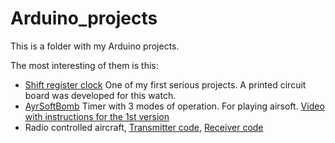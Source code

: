 # Arduino_projects
 This is a folder with my Arduino projects. 
 
 The most interesting of them is this:
 - [Shift register clock](https://github.com/TerminatorNemo/Arduino/tree/main/Chas_bez_dc1302_FIXed) One of my first serious projects. A printed circuit board was developed for this watch.
 - [AyrSoftBomb](https://github.com/TerminatorNemo/Arduino/tree/main/AyrSoftBomb) Timer with 3 modes of operation. For playing airsoft. [Video with instructions for the 1st version](https://www.youtube.com/watch?v=ADUwG_yn8EQ)
 - Radio controlled aircraft, [Transmitter code](https://github.com/TerminatorNemo/Arduino/tree/main/tx_servo_peredacha_camolet_pylt_2.6), [Receiver code](https://github.com/TerminatorNemo/Arduino/tree/main/rx_servo_priom_camoleta_zashita_Potera_svazi_2.5)
 
